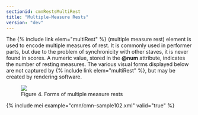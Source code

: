 ```yaml
---
sectionid: cmnRestsMultiRest
title: "Multiple-Measure Rests"
version: "dev"
---
```


The {% include link elem="multiRest" %} (<span class="expan">multiple measure rest</span>) element is
used to encode multiple measures of rest. It is commonly used in performer parts,
but
due to the problem of synchronicity with other staves, it is never found in scores.
A
numeric value, stored in the **@num** attribute, indicates the number of resting
measures. The various visual forms displayed below are not captured by {% include link elem="multiRest" %}, but may be created by rendering software.


<figure class="figure"><img src="{{ site.baseurl }}/Images/ExampleImages/multirest.png" class="img-responsive"><figcaption class="figure-caption">Figure 4. Forms of multiple measure rests</figcaption>
</figure>{% include mei example="cmn/cmn-sample102.xml" valid="true" %}
